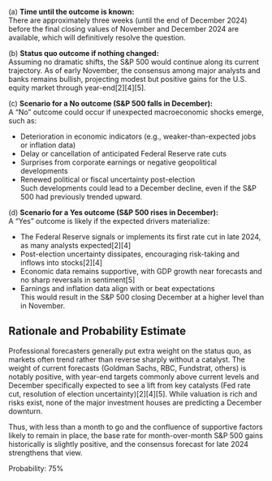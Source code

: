 (a) **Time until the outcome is known:**  
There are approximately three weeks (until the end of December 2024) before the final closing values of November and December 2024 are available, which will definitively resolve the question.

(b) **Status quo outcome if nothing changed:**  
Assuming no dramatic shifts, the S&P 500 would continue along its current trajectory. As of early November, the consensus among major analysts and banks remains bullish, projecting modest but positive gains for the U.S. equity market through year-end[2][4][5].

(c) **Scenario for a No outcome (S&P 500 falls in December):**  
A “No” outcome could occur if unexpected macroeconomic shocks emerge, such as:
- Deterioration in economic indicators (e.g., weaker-than-expected jobs or inflation data)
- Delay or cancellation of anticipated Federal Reserve rate cuts
- Surprises from corporate earnings or negative geopolitical developments
- Renewed political or fiscal uncertainty post-election  
Such developments could lead to a December decline, even if the S&P 500 had previously trended upward.

(d) **Scenario for a Yes outcome (S&P 500 rises in December):**  
A “Yes” outcome is likely if the expected drivers materialize:
- The Federal Reserve signals or implements its first rate cut in late 2024, as many analysts expected[2][4]
- Post-election uncertainty dissipates, encouraging risk-taking and inflows into stocks[2][4]
- Economic data remains supportive, with GDP growth near forecasts and no sharp reversals in sentiment[5]
- Earnings and inflation data align with or beat expectations  
This would result in the S&P 500 closing December at a higher level than in November.

## Rationale and Probability Estimate

Professional forecasters generally put extra weight on the status quo, as markets often trend rather than reverse sharply without a catalyst. The weight of current forecasts (Goldman Sachs, RBC, Fundstrat, others) is notably positive, with year-end targets commonly above current levels and December specifically expected to see a lift from key catalysts (Fed rate cut, resolution of election uncertainty)[2][4][5]. While valuation is rich and risks exist, none of the major investment houses are predicting a December downturn.

Thus, with less than a month to go and the confluence of supportive factors likely to remain in place, the base rate for month-over-month S&P 500 gains historically is slightly positive, and the consensus forecast for late 2024 strengthens that view.

Probability: 75%